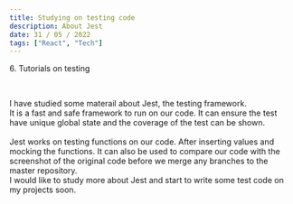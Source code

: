 ```yaml
---
title: Studying on testing code
description: About Jest
date: 31 / 05 / 2022
tags: ["React", "Tech"]
---
```


<p>6. Tutorials on testing</p>

<br/>
<p>I have studied some materail about Jest, the testing framework. <br/>
It is a fast and safe framework to run on our code. It can ensure the test have unique global state and the coverage of the test can be shown. <br/>
<br/>
Jest works on testing functions on our code. After inserting values and mocking the functions. It can also be used to compare our code with the screenshot of the original code before we merge any branches to the master repository.<br/>
I would like to study more about Jest and start to write some test code on my projects soon.
</p>
